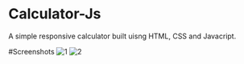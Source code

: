 # Calculator-Js
A simple responsive calculator built uisng HTML, CSS and Javacript.

#Screenshots
![1](https://user-images.githubusercontent.com/42086563/198212289-a5d3bf34-c4c0-49d8-93ef-015204cb1d90.png)
![2](https://user-images.githubusercontent.com/42086563/198212304-1eb4a8e3-110d-4d41-88eb-f9d1623160f4.png)
